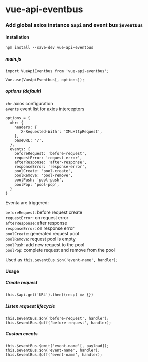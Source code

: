 # vue-api-eventbus

### Add global axios instance `$api` and event bus `$eventBus` 

#### Installation
````
npm install --save-dev vue-api-eventbus
````

##### main.js
````
import VueApiEventbus from 'vue-api-eventbus';

Vue.use(VueApiEventbus[, options]);
````

##### options (default)
`xhr` axios configuration  
`events` event list for axios interceptors

````
options = {
  xhr: {
    headers: {
      'X-Requested-With': 'XMLHttpRequest',
    },
    baseURL: '/',
  },
  events: {
    beforeRequest: 'before-request',
    requestError: 'request-error',
    afterResponse: 'after-response',
    responseError: 'response-error',
    poolCreate: 'pool-create',
    poolRemove: 'pool-remove',
    poolPush: 'pool-push',
    poolPop: 'pool-pop',
  }
}
````
Eventa are triggered:

`beforeRequest`: before request create  
`requestError`: on request error  
`afterResponse`: after response  
`responseError`: on response error  
`poolCreate`: generated request pool  
`poolRemove`: request pool is empty  
`poolPush`: add new request to the pool  
`poolPop`: complete request and remove from the pool  

Used as
`this.$eventBus.$on('event-name', handler);`

#### Usage

##### Create request
````
this.$api.get('URL').then((resp) => {})
````

##### Listen request lifecycle
````
this.$eventBus.$on('before-request', handler);
this.$eventBus.$off('before-request', handler);
````

##### Custom events
````
this.$eventBus.$emit('event-name'[, payload]);
this.$eventBus.$on('event-name', handler);
this.$eventBus.$off('event-name', handler);
````
